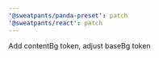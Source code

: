 ```yaml
---
'@sweatpants/panda-preset': patch
'@sweatpants/react': patch
---
```


Add contentBg token, adjust baseBg token
